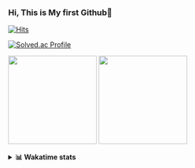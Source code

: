### Hi, This is My first Github👋
[![Hits](https://hits.seeyoufarm.com/api/count/incr/badge.svg?url=https%3A%2F%2Fgithub.com%2FJonghyun-Park1027&count_bg=%2379C83D&title_bg=%23555555&icon=&icon_color=%23E7E7E7&title=hits&edge_flat=false)](https://hits.seeyoufarm.com)
<br>

[![Solved.ac Profile](http://mazassumnida.wtf/api/v2/generate_badge?boj=ppjjhh1027)](https://solved.ac/ppjjhh1027/)

<p>
  <img height="180em" src="https://github-readme-stats-eight-rho-29.vercel.app/api?username=Jonghyun-Park1027&show_icons=true&include_all_commits=true&bg_color=30,e96443,904e95&title_color=fff&text_color=fff">
  <img height="180em" src="https://github-readme-stats-eight-rho-29.vercel.app/api/top-langs/?username=Jonghyun-Park1027&layout=compact&bg_color=30,e96443,904e95&title_color=fff&text_color=fff">


</p>
<details>
<summary><b>📊 Wakatime stats</b><br></summary>
<div>
<hr/>




<!--START_SECTION:waka-->
![Code Time](http://img.shields.io/badge/Code%20Time-89%20hrs%2024%20mins-blue)

![Profile Views](http://img.shields.io/badge/Profile%20Views-8-blue)

**🐱 My GitHub Data** 

> 🏆 83 Contributions in the Year 2023
 > 
> 📦 67.6 kB Used in GitHub's Storage 
 > 
> 🚫 Not Opted to Hire
 > 
> 📜 9 Public Repositories 
 > 
> 🔑 5 Private Repositories  
 > 
**I'm an Early 🐤** 

```text
🌞 Morning    18 commits     ███░░░░░░░░░░░░░░░░░░░░░░   13.24% 
🌆 Daytime    78 commits     ██████████████░░░░░░░░░░░   57.35% 
🌃 Evening    34 commits     ██████░░░░░░░░░░░░░░░░░░░   25.0% 
🌙 Night      6 commits      █░░░░░░░░░░░░░░░░░░░░░░░░   4.41%

```
📅 **I'm Most Productive on Sunday** 

```text
Monday       10 commits     █░░░░░░░░░░░░░░░░░░░░░░░░   7.35% 
Tuesday      8 commits      █░░░░░░░░░░░░░░░░░░░░░░░░   5.88% 
Wednesday    6 commits      █░░░░░░░░░░░░░░░░░░░░░░░░   4.41% 
Thursday     6 commits      █░░░░░░░░░░░░░░░░░░░░░░░░   4.41% 
Friday       24 commits     ████░░░░░░░░░░░░░░░░░░░░░   17.65% 
Saturday     39 commits     ███████░░░░░░░░░░░░░░░░░░   28.68% 
Sunday       43 commits     ████████░░░░░░░░░░░░░░░░░   31.62%

```


📊 **This Week I Spent My Time On** 

```text
⌚︎ Time Zone: Asia/Seoul

💬 Programming Languages: 
Jupyter                  5 hrs 50 mins       ██████████████░░░░░░░░░░░   56.01% 
Python                   3 hrs 49 mins       █████████░░░░░░░░░░░░░░░░   36.65% 
CSV/TSV                  20 mins             ░░░░░░░░░░░░░░░░░░░░░░░░░   3.35% 
Markdown                 18 mins             ░░░░░░░░░░░░░░░░░░░░░░░░░   3.01% 
GitIgnore file           6 mins              ░░░░░░░░░░░░░░░░░░░░░░░░░   0.98%

🔥 Editors: 
PyCharm                  10 hrs 25 mins      █████████████████████████   100.0%

🐱‍💻 Projects: 
new_codingtest           5 hrs 21 mins       ████████████░░░░░░░░░░░░░   51.42% 
포디블록                     2 hrs 46 mins       ██████░░░░░░░░░░░░░░░░░░░   26.52% 
vision                   1 hr 17 mins        ███░░░░░░░░░░░░░░░░░░░░░░   12.42% 
English_study_Program    29 mins             █░░░░░░░░░░░░░░░░░░░░░░░░   4.73% 
논문 모델작성                  18 mins             ░░░░░░░░░░░░░░░░░░░░░░░░░   2.99%

💻 Operating System: 
Windows                  10 hrs 25 mins      █████████████████████████   100.0%

```

**I Mostly Code in Jupyter Notebook** 

```text
Jupyter Notebook         6 repos             ███████████████░░░░░░░░░░   60.0% 
Python                   2 repos             █████░░░░░░░░░░░░░░░░░░░░   20.0% 
HTML                     1 repo              ██░░░░░░░░░░░░░░░░░░░░░░░   10.0% 
R                        1 repo              ██░░░░░░░░░░░░░░░░░░░░░░░   10.0%

```



 Last Updated on 26/01/2023 18:37:55 UTC
<!--END_SECTION:waka-->
</details>



